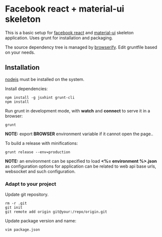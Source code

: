 # Facebook react + material-ui skeleton

This is a basic setup for [facebook react](http://facebook.github.io/react/index.html) and [material-ui](http://callemall.github.io/material-ui/#/)
skeleton application. Uses grunt for installation and packaging.

The source dependency tree is managed by [browserify](http://browserify.org/). Edit gruntfile based on your needs.

## Installation

[nodejs](http://nodejs.org/) must be installed on the system.

Install dependencies:

    npm install -g jsxhint grunt-cli
    npm install

Run grunt in development mode, with **watch** and **connect** to serve it in a browser:

    grunt

**NOTE:** export **BROWSER** environment variable if it cannot open the page..

To build a release with minifications:

    grunt release --env=production

**NOTE:** an environment can be specified to load **<%= environment %>.json** as configuration options for application
can be related to web api base urls, websocket and such configuration.

### Adapt to your project

Update git repository.

    rm -r .git
    git init
    git remote add origin git@your:/repo/origin.git

Update package version and name:

    vim package.json

